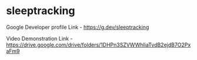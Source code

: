 # sleeptracking

Google Developer profile Link - https://g.dev/sleeptracking

Video Demonstration Link - https://drive.google.com/drive/folders/1DHPn3SZVWWhIiaTvdB2ejdB7O2PxaFm9
